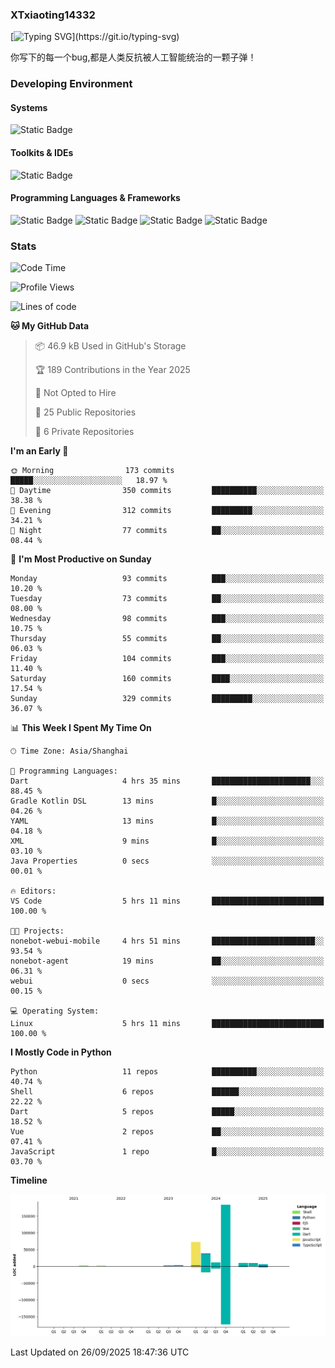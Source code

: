 ### XTxiaoting14332

[![Typing SVG](https://readme-typing-svg.herokuapp.com?font=JetBrians+Mono&pause=1000&random=false&width=435&lines=Hello+World!)](https://git.io/typing-svg)

你写下的每一个bug,都是人类反抗被人工智能统治的一颗子弹！

### Developing Environment

#### Systems

![Static Badge](https://img.shields.io/badge/Ubuntu-%20?style=flat-square&logo=ubuntu&logoColor=white&color=E34F26)

#### Toolkits & IDEs

![Static Badge](https://img.shields.io/badge/Visual%20Studio%20Code-%20?style=flat-square&logo=visualstudiocode&logoColor=white&color=blue)

#### Programming Languages & Frameworks

![Static Badge](https://img.shields.io/badge/Dart-%20?style=flat-square&logo=dart&logoColor=white&color=0175C2)
![Static Badge](https://img.shields.io/badge/Flutter-%20?style=flat-square&logo=flutter&logoColor=white&color=02569B)
![Static Badge](https://img.shields.io/badge/Python-%20?style=flat-square&logo=python&logoColor=white&color=E7A781)
![Static Badge](https://img.shields.io/badge/Bash%20Shell-%20?style=flat-square&logo=shell&logoColor=white&color=49D868)

### Stats

<!--START_SECTION:waka-->
![Code Time](http://img.shields.io/badge/Code%20Time-440%20hrs%208%20mins-blue)

![Profile Views](http://img.shields.io/badge/Profile%20Views-0-blue)

![Lines of code](https://img.shields.io/badge/From%20Hello%20World%20I%27ve%20Written-340.9%20thousand%20lines%20of%20code-blue)

**🐱 My GitHub Data** 

> 📦 46.9 kB Used in GitHub's Storage 
 > 
> 🏆 189 Contributions in the Year 2025
 > 
> 🚫 Not Opted to Hire
 > 
> 📜 25 Public Repositories 
 > 
> 🔑 6 Private Repositories 
 > 
**I'm an Early 🐤** 

```text
🌞 Morning                173 commits         █████░░░░░░░░░░░░░░░░░░░░   18.97 % 
🌆 Daytime                350 commits         ██████████░░░░░░░░░░░░░░░   38.38 % 
🌃 Evening                312 commits         █████████░░░░░░░░░░░░░░░░   34.21 % 
🌙 Night                  77 commits          ██░░░░░░░░░░░░░░░░░░░░░░░   08.44 % 
```
📅 **I'm Most Productive on Sunday** 

```text
Monday                   93 commits          ███░░░░░░░░░░░░░░░░░░░░░░   10.20 % 
Tuesday                  73 commits          ██░░░░░░░░░░░░░░░░░░░░░░░   08.00 % 
Wednesday                98 commits          ███░░░░░░░░░░░░░░░░░░░░░░   10.75 % 
Thursday                 55 commits          ██░░░░░░░░░░░░░░░░░░░░░░░   06.03 % 
Friday                   104 commits         ███░░░░░░░░░░░░░░░░░░░░░░   11.40 % 
Saturday                 160 commits         ████░░░░░░░░░░░░░░░░░░░░░   17.54 % 
Sunday                   329 commits         █████████░░░░░░░░░░░░░░░░   36.07 % 
```


📊 **This Week I Spent My Time On** 

```text
🕑︎ Time Zone: Asia/Shanghai

💬 Programming Languages: 
Dart                     4 hrs 35 mins       ██████████████████████░░░   88.45 % 
Gradle Kotlin DSL        13 mins             █░░░░░░░░░░░░░░░░░░░░░░░░   04.26 % 
YAML                     13 mins             █░░░░░░░░░░░░░░░░░░░░░░░░   04.18 % 
XML                      9 mins              █░░░░░░░░░░░░░░░░░░░░░░░░   03.10 % 
Java Properties          0 secs              ░░░░░░░░░░░░░░░░░░░░░░░░░   00.01 % 

🔥 Editors: 
VS Code                  5 hrs 11 mins       █████████████████████████   100.00 % 

🐱‍💻 Projects: 
nonebot-webui-mobile     4 hrs 51 mins       ███████████████████████░░   93.54 % 
nonebot-agent            19 mins             ██░░░░░░░░░░░░░░░░░░░░░░░   06.31 % 
webui                    0 secs              ░░░░░░░░░░░░░░░░░░░░░░░░░   00.15 % 

💻 Operating System: 
Linux                    5 hrs 11 mins       █████████████████████████   100.00 % 
```

**I Mostly Code in Python** 

```text
Python                   11 repos            ██████████░░░░░░░░░░░░░░░   40.74 % 
Shell                    6 repos             ██████░░░░░░░░░░░░░░░░░░░   22.22 % 
Dart                     5 repos             █████░░░░░░░░░░░░░░░░░░░░   18.52 % 
Vue                      2 repos             ██░░░░░░░░░░░░░░░░░░░░░░░   07.41 % 
JavaScript               1 repo              █░░░░░░░░░░░░░░░░░░░░░░░░   03.70 % 
```



**Timeline**

![Lines of Code chart](https://raw.githubusercontent.com/XTxiaoting14332/XTxiaoting14332/main/assets/bar_graph.png)


 Last Updated on 26/09/2025 18:47:36 UTC
<!--END_SECTION:waka-->